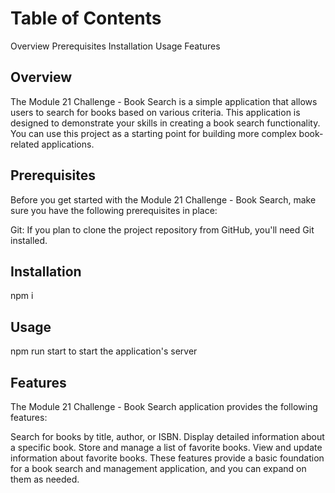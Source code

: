 # Table of Contents

Overview
Prerequisites
Installation
Usage
Features


## Overview

The Module 21 Challenge - Book Search is a simple application that allows users to search for books based on various criteria. This application is designed to demonstrate your skills in creating a book search functionality. You can use this project as a starting point for building more complex book-related applications.

## Prerequisites

Before you get started with the Module 21 Challenge - Book Search, make sure you have the following prerequisites in place:

Git: If you plan to clone the project repository from GitHub, you'll need Git installed.

## Installation

npm i

## Usage

npm run start to start the application's server

## Features

The Module 21 Challenge - Book Search application provides the following features:

Search for books by title, author, or ISBN.
Display detailed information about a specific book.
Store and manage a list of favorite books.
View and update information about favorite books.
These features provide a basic foundation for a book search and management application, and you can expand on them as needed.


